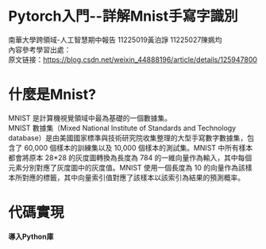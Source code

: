 # Pytorch入門--詳解Mnist手寫字識別
南華大學跨領域-人工智慧期中報告 11225019黃泊諍 11225027陳姵均 
<br/>
內容參考學習出處：        
原文链接：https://blog.csdn.net/weixin_44888196/article/details/125947800
# 什麼是Mnist?
MNIST 是計算機視覺領域中最為基礎的一個數據集。  
MNIST 數據集（Mixed National Institute of Standards and Technology database）是由美國國家標準與技術研究院收集整理的大型手寫數字數據集，包含了 60,000 個樣本的訓練集以及 10,000 個樣本的測試集。MNIST 中所有樣本都會將原本 28*28 的灰度圖轉換為長度為 784 的一維向量作為輸入，其中每個元素分別對應了灰度圖中的灰度值。MNIST 使用一個長度為 10 的向量作為該樣本所對應的標籤，其中向量索引值對應了該樣本以該索引為結果的預測概率。
# 代碼實現
<h4>導入Python庫<h4/>
